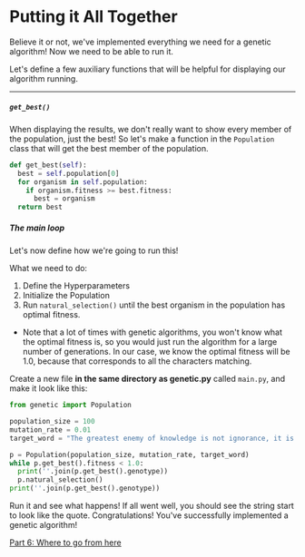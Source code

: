 # Putting it All Together

Believe it or not, we've implemented everything we need for a genetic algorithm! Now we need to be able to run it.

Let's define a few auxiliary functions that will be helpful for displaying our algorithm running.

<hr />

##### ```get_best()```
When displaying the results, we don't really want to show every member of the population, just the best! So let's make a function in the ```Population``` class that will get the best member of the population.

```python
def get_best(self):
  best = self.population[0]
  for organism in self.population:
    if organism.fitness >= best.fitness:
      best = organism
  return best
```

##### The main loop

Let's now define how we're going to run this!

What we need to do:
1. Define the Hyperparameters
2. Initialize the Population
3. Run ```natural_selection()``` until the best organism in the population has optimal fitness.
  * Note that a lot of times with genetic algorithms, you won't know what the optimal fitness is, so you would just run the algorithm for a large number of generations. In our case, we know the optimal fitness will be 1.0, because that corresponds to all the characters matching.

Create a new file **in the same directory as genetic.py** called ```main.py```, and make it look like this:

```python
from genetic import Population

population_size = 100
mutation_rate = 0.01
target_word = "The greatest enemy of knowledge is not ignorance, it is the illusion of knowledge."

p = Population(population_size, mutation_rate, target_word)
while p.get_best().fitness < 1.0:
  print(''.join(p.get_best().genotype))
  p.natural_selection()
print(''.join(p.get_best().genotype))
```

Run it and see what happens! If all went well, you should see the string start to look like the quote. Congratulations! You've successfully implemented a genetic algorithm!

[Part 6: Where to go from here](https://github.com/OKStateACM/GeneticAlgorithmsCodelab/blob/master/Part%206.md)
